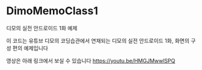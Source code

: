 # DimoMemoClass1
디모의 실전 안드로이드 1화 예제

이 코드는 유튜브 디모의 코딩습관에서 연재되는
디모의 실전 안드로이드 1화, 화면의 구성 편의 예제입니다

영상은 아래 링크에서 보실 수 있습니다
https://youtu.be/HMGJMwwlSPQ
